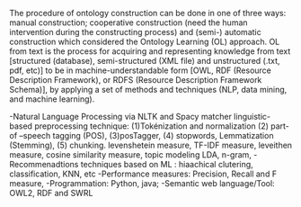 The procedure of ontology construction can be done in one of three ways: manual construction; cooperative
construction (need the human intervention during the constructing process) and (semi-) automatic
construction which considered the Ontology Learning (OL) approach. OL from text is the process for
acquiring and representing knowledge from text [structured (database), semi-structured (XML file) and
unstructured (.txt, pdf, etc)] to be in machine-understandable form [OWL, RDF (Resource Description
Framework), or RDFS (Resource Description Framework Schema)], by applying a set of methods and
techniques (NLP, data mining, and machine learning).


-Natural Language Processing via NLTK and Spacy matcher 
linguistic-based preprocessing technique: 
(1)Tokénization and normalization
(2) part-of –speech tagging (POS),
(3)posTagger,
(4) stopwords, Lemmatization (Stemming), 
(5) chunking. levenshetein measure, TF-IDF measure, leveithen measure, cosine similarity measure, topic modeling LDA, n-gram,
-Recommenadtions techniques based on ML : hiaachical clutering, classification, KNN, etc
-Performance measures: Precision, Recall and F measure,
-Programmation: Python, java;
-Semantic web language/Tool: OWL2, RDF and SWRL
